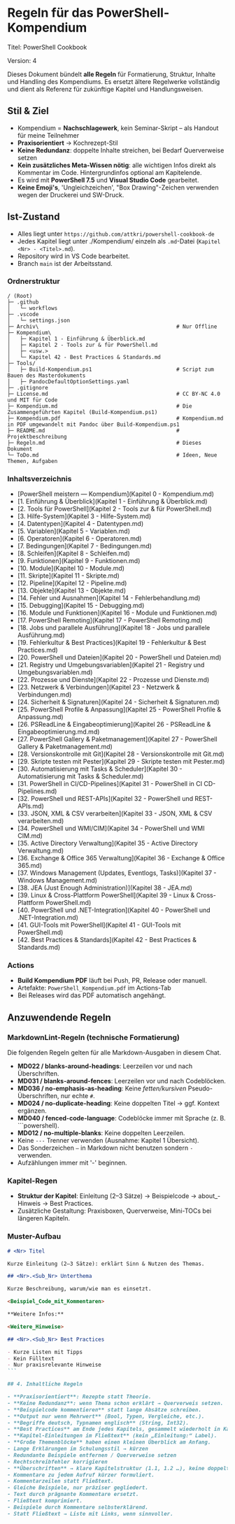 # Regeln für das PowerShell-Kompendium

Titel: PowerShell Cookbook

Version: 4

Dieses Dokument bündelt **alle Regeln** für Formatierung, Struktur, Inhalte und Handling des Kompendiums.
Es ersetzt ältere Regelwerke vollständig und dient als Referenz für zukünftige Kapitel und Handlungsweisen.

## Stil & Ziel

- Kompendium = **Nachschlagewerk**, kein Seminar-Skript – als Handout für meine Teilnehmer  
- **Praxisorientiert** → Kochrezept-Stil  
- **Keine Redundanz**: doppelte Inhalte streichen, bei Bedarf Querverweise setzen  
- **Kein zusätzliches Meta-Wissen nötig**: alle wichtigen Infos direkt als Kommentar im Code. Hintergrundinfos optional am Kapitelende.  
- Es wird mit **PowerShell 7.5** und **Visual Studio Code** gearbeitet.
- **Keine Emoji's**, 'Ungleichzeichen', "Box Drawing"-Zeichen verwenden wegen der Druckerei und SW-Druck.

## Ist-Zustand

- Alles liegt unter `https://github.com/attkri/powershell-cookbook-de`
- Jedes Kapitel liegt unter ./Kompendium/ einzeln als `.md`-Datei (`Kapitel <Nr> - <Titel>.md`).
- Repository wird in VS Code bearbeitet.
- Branch `main` ist der Arbeitsstand.

### Ordnerstruktur

```asci
/ (Root)
├─ .github
│   └─ workflows
├─ .vscode
│   └─ settings.json
├─ Archiv\                                            # Nur Offline
├─ Kompendium\
│   ├─ Kapitel 1 - Einführung & Überblick.md
│   ├─ Kapitel 2 - Tools zur & für PowerShell.md
│   ├─ <usw.>
│   └─ Kapitel 42 - Best Practices & Standards.md
├─ Tools/
│   ├─ Build-Kompendium.ps1                           # Script zum Bauen des Masterdokuments
│   ├─ PandocDefaultOptionSettings.yaml
├─ .gitignore
├─ License.md                                         # CC BY-NC 4.0 und MIT für Code
├─ Kompendium.md                                      # Die Zusammengeführten Kapitel (Build-Kompendium.ps1)
├─ Kompendium.pdf                                     # Kompendium.md in PDF umgewandelt mit Pandoc über Build-Kompendium.ps1
├─ README.md                                          # Projektbeschreibung
├─ Regeln.md                                          # Dieses Dokument
└─ ToDo.md                                            # Ideen, Neue Themen, Aufgaben
```

### Inhaltsverzeichnis

- [PowerShell meistern — Kompendium](Kapitel 0 - Kompendium.md)
- [1. Einführung & Überblick](Kapitel 1 - Einführung & Überblick.md)
- [2. Tools für PowerShell](Kapitel 2 - Tools zur & für PowerShell.md)
- [3. Hilfe-System](Kapitel 3 - Hilfe-System.md)
- [4. Datentypen](Kapitel 4 - Datentypen.md)
- [5. Variablen](Kapitel 5 - Variablen.md)
- [6. Operatoren](Kapitel 6 - Operatoren.md)
- [7. Bedingungen](Kapitel 7 - Bedingungen.md)
- [8. Schleifen](Kapitel 8 - Schleifen.md)
- [9. Funktionen](Kapitel 9 - Funktionen.md)
- [10. Module](Kapitel 10 - Module.md)
- [11. Skripte](Kapitel 11 - Skripte.md)
- [12. Pipeline](Kapitel 12 - Pipeline.md)
- [13. Objekte](Kapitel 13 - Objekte.md)
- [14. Fehler und Ausnahmen](Kapitel 14 - Fehlerbehandlung.md)
- [15. Debugging](Kapitel 15 - Debugging.md)
- [16. Module und Funktionen](Kapitel 16 - Module und Funktionen.md)
- [17. PowerShell Remoting](Kapitel 17 - PowerShell Remoting.md)
- [18. Jobs und parallele Ausführung](Kapitel 18 - Jobs und parallele Ausführung.md)
- [19. Fehlerkultur & Best Practices](Kapitel 19 - Fehlerkultur & Best Practices.md)
- [20. PowerShell und Dateien](Kapitel 20 - PowerShell und Dateien.md)
- [21. Registry und Umgebungsvariablen](Kapitel 21 - Registry und Umgebungsvariablen.md)
- [22. Prozesse und Dienste](Kapitel 22 - Prozesse und Dienste.md)
- [23. Netzwerk & Verbindungen](Kapitel 23 -  Netzwerk & Verbindungen.md)
- [24. Sicherheit & Signaturen](Kapitel 24 - Sicherheit & Signaturen.md)
- [25. PowerShell Profile & Anpassung](Kapitel 25 - PowerShell Profile & Anpassung.md)
- [26. PSReadLine & Eingabeoptimierung](Kapitel 26 - PSReadLine & Eingabeoptimierung.md.md)
- [27. PowerShell Gallery & Paketmanagement](Kapitel 27 - PowerShell Gallery & Paketmanagement.md)
- [28. Versionskontrolle mit Git](Kapitel 28 - Versionskontrolle mit Git.md)
- [29. Skripte testen mit Pester](Kapitel 29 - Skripte testen mit Pester.md)
- [30. Automatisierung mit Tasks & Scheduler](Kapitel 30 - Automatisierung mit Tasks & Scheduler.md)
- [31. PowerShell in CI/CD-Pipelines](Kapitel 31 - PowerShell in CI CD-Pipelines.md)
- [32. PowerShell und REST-APIs](Kapitel 32 - PowerShell und REST-APIs.md)
- [33. JSON, XML & CSV verarbeiten](Kapitel 33 - JSON, XML & CSV verarbeiten.md)
- [34. PowerShell und WMI/CIM](Kapitel 34 - PowerShell und WMI CIM.md)
- [35. Active Directory Verwaltung](Kapitel 35 - Active Directory Verwaltung.md)
- [36. Exchange & Office 365 Verwaltung](Kapitel 36 - Exchange & Office 365.md)
- [37. Windows Management (Updates, Eventlogs, Tasks)](Kapitel 37 - Windows Management.md)
- [38. JEA (Just Enough Administration)](Kapitel 38 - JEA.md)
- [39. Linux & Cross-Plattform PowerShell](Kapitel 39 - Linux & Cross-Plattform PowerShell.md)
- [40. PowerShell und .NET-Integration](Kapitel 40 - PowerShell und .NET-Integration.md)
- [41. GUI-Tools mit PowerShell](Kapitel 41 - GUI-Tools mit PowerShell.md)
- [42. Best Practices & Standards](Kapitel 42 - Best Practices & Standards.md)

### Actions

- **Build Kompendium PDF** läuft bei Push, PR, Release oder manuell.
- Artefakte: `PowerShell_Kompendium.pdf` im Actions-Tab
- Bei Releases wird das PDF automatisch angehängt.

## Anzuwendende Regeln

### MarkdownLint-Regeln (technische Formatierung)

Die folgenden Regeln gelten für alle Markdown-Ausgaben in diesem Chat.

- **MD022 / blanks-around-headings**: Leerzeilen vor und nach Überschriften.
- **MD031 / blanks-around-fences**: Leerzeilen vor und nach Codeblöcken.
- **MD036 / no-emphasis-as-heading**: Keine *fetten/kursiven* Pseudo-Überschriften, nur echte `#`.
- **MD024 / no-duplicate-heading**: Keine doppelten Titel → ggf. Kontext ergänzen.
- **MD040 / fenced-code-language**: Codeblöcke immer mit Sprache (z. B. \`\`\`powershell).
- **MD012 / no-multiple-blanks**: Keine doppelten Leerzeilen.
- Keine `---` Trenner verwenden (Ausnahme: Kapitel 1 Übersicht).
- Das Sonderzeichen `–` in Markdown nicht benutzen sondern `-` verwenden.
- Aufzählungen immer mit '-' beginnen.

### Kapitel-Regen

- **Struktur der Kapitel**: Einleitung (2–3 Sätze) → Beispielcode → about\_-Hinweis → Best Practices.
- Zusätzliche Gestaltung: Praxisboxen, Querverweise, Mini-TOCs bei längeren Kapiteln.

### Muster-Aufbau

````markdown
# <Nr> Titel

Kurze Einleitung (2–3 Sätze): erklärt Sinn & Nutzen des Themas.

## <Nr>.<Sub_Nr> Unterthema

Kurze Beschreibung, warum/wie man es einsetzt.

<Beispiel_Code_mit_Kommentaren>

**Weitere Infos:**

<Weitere_Hinweise>

## <Nr>.<Sub_Nr> Best Practices

- Kurze Listen mit Tipps
- Kein Fülltext
- Nur praxisrelevante Hinweise
```

## 4. Inhaltliche Regeln

- **Praxisorientiert**: Rezepte statt Theorie.  
- **Keine Redundanz**: wenn Thema schon erklärt → Querverweis setzen.  
- **Beispielcode kommentieren** statt lange Absätze schreiben.  
- **Output nur wenn Mehrwert** (Bool, Typen, Vergleiche, etc.).  
- **Begriffe deutsch, Typnamen englisch** (String, Int32).  
- **Best Practices** am Ende jedes Kapitels, gesammelt wiederholt in Kapitel „Standards“.  
- **Kapitel-Einleitungen im Fließtext** (kein „Einleitung:“ Label).  
- **Große Themenblöcke** haben einen kleinen Überblick am Anfang.  
- Lange Erklärungen im Schulungsstil → kürzen  
- Redundante Beispiele entfernen / Querverweise setzen  
- Rechtschreibfehler korrigieren  
- **Überschriften** → klare Kapitelstruktur (1.1, 1.2 …), keine doppelten Titel.  
- Kommentare zu jedem Aufruf kürzer formuliert.  
- Kommentarzeilen statt Fließtext.  
- Gleiche Beispiele, nur präziser gegliedert.  
- Text durch prägnante Kommentare ersetzt.  
- Fließtext komprimiert.  
- Beispiele durch Kommentare selbsterklärend.  
- Statt Fließtext → Liste mit Links, wenn sinnvoller.  

























